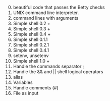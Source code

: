 0.  beautiful code that passes the Betty checks
1. UNIX command line interpreter.
2. command lines with arguments
3. Simple shell 0.2 +
4. Simple shell 0.3 +
5. Simple shell 0.4 +
6. Simple shell 0.1.1
7. Simple shell 0.2.1
8. Simple shell 0.4.1
9. setenv, unsetenv
10. Simple shell 1.0 +
11. Handle the commands separator ;
12. Handle the && and || shell logical operators
13. alias
14. Variables
15. Handle comments (#)
16. File as input
